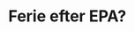 # Ferie efter EPA?
<!-- #hp -->

<!-- {BearID:466E617D-940E-4E30-8DB2-8B36D81A7ADC-88388-000006FF5E8B1D12} -->
